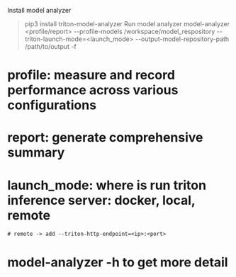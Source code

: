 Install model analyzer
> pip3 install triton-model-analyzer
Run model analyzer
> model-analyzer <profile/report> --profile-models /workspace/model_respository --triton-launch-mode=<launch_mode> --output-model-repository-path /path/to/output -f <path to config file>
# profile: measure and record performance across various configurations
# report: generate comprehensive summary
# launch_mode: where is run triton inference server: docker, local, remote
	# remote -> add --triton-http-endpoint=<ip>:<port> 	
# model-analyzer -h to get more detail
